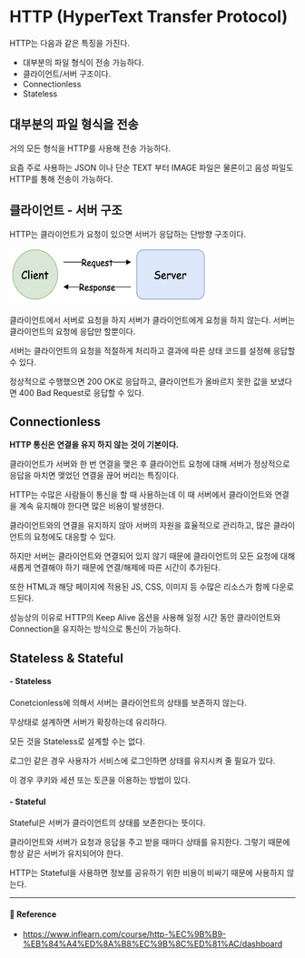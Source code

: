 # HTTP (HyperText Transfer Protocol)  

HTTP는 다음과 같은 특징을 가진다.  

- 대부분의 파일 형식이 전송 가능하다.
- 클라이언트/서버 구조이다.
- Connectionless
- Stateless

## 대부분의 파일 형식을 전송  

거의 모든 형식을 HTTP를 사용해 전송 가능하다.  

요즘 주로 사용하는 JSON 이나 단순 TEXT 부터 IMAGE 파일은 물론이고 음성 파일도 HTTP를 통해 전송이 가능하다.  

## 클라이언트 - 서버 구조  

HTTP는 클라이언트가 요청이 있으면 서버가 응답하는 단방향 구조이다.  

<img src="/Http/image/clientserver.png" width="350" height="100">

클라이언트에서 서버로 요청을 하지 서버가 클라이언트에게 요청을 하지 않는다. 서버는 클라이언트의 요청에 응답만 할뿐이다.  

서버는 클라이언트의 요청을 적절하게 처리하고 결과에 따른 상태 코드를 설정해 응답할 수 있다.  

정상적으로 수행했으면 200 OK로 응답하고, 클라이언트가 올바르지 못한 값을 보냈다면 400 Bad Request로 응답할 수 있다.  

## Connectionless  

**HTTP 통신은 연결을 유지 하지 않는 것이 기본이다.**  

클라이언트가 서버와 한 번 연결을 맺은 후 클라이언트 요청에 대해 서버가 정상적으로 응답을 마치면 맺었던 연결을 끊어 버리는 특징이다.  

HTTP는 수많은 사람들이 통신을 할 때 사용하는데 이 때 서버에서 클라이언트와 연결을 계속 유지해야 한다면 많은 비용이 발생한다.  

클라이언트와의 연결을 유지하지 않아 서버의 자원을 효율적으로 관리하고, 많은 클라이언트의 요청에도 대응할 수 있다.  

하지만 서버는 클라이언트와 연결되어 있지 않기 때문에 클라이언트의 모든 요청에 대해 새롭게 연결해야 하기 때문에 연결/해제에 따른 시간이 추가된다.  

또한 HTML과 해당 페이지에 적용된 JS, CSS, 이미지 등 수많은 리소스가 함께 다운로드된다.  

성능상의 이유로 HTTP의 Keep Alive 옵션을 사용해 일정 시간 동안 클라이언트와 Connection을 유지하는 방식으로 통신이 가능하다.  

## Stateless & Stateful  

#### - Stateless  

Conetcionless에 의해서 서버는 클라이언트의 상태를 보존하지 않는다.  

무상태로 설계하면 서버가 확장하는데 유리하다.  

모든 것을 Stateless로 설계할 수는 없다.  

로그인 같은 경우 사용자가 서비스에 로그인하면 상태를 유지시켜 줄 필요가 있다.  

이 경우 쿠키와 세션 또는 토큰을 이용하는 방법이 있다.  

#### - Stateful

Stateful은 서버가 클라이언트의 상태를 보존한다는 뜻이다.  

클라이언트와 서버가 요청과 응답을 주고 받을 때마다 상태를 유지한다. 그렇기 때문에 항상 같은 서버가 유지되어야 한다.  

HTTP는 Stateful을 사용하면 정보를 공유하기 위한 비용이 비싸기 때문에 사용하지 않는다.  

---

#### 📌 Reference  

- <https://www.inflearn.com/course/http-%EC%9B%B9-%EB%84%A4%ED%8A%B8%EC%9B%8C%ED%81%AC/dashboard>